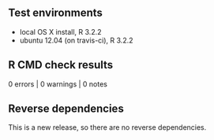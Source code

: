 ## Test environments
* local OS X install, R 3.2.2
* ubuntu 12.04 (on travis-ci), R 3.2.2

## R CMD check results

0 errors | 0 warnings | 0 notes

## Reverse dependencies

This is a new release, so there are no reverse dependencies.
